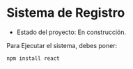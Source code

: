 <h1>Sistema de Registro</h1>

- Estado del proyecto: En construcción.
  
Para Ejecutar el sistema, debes poner:

```npm install react```
